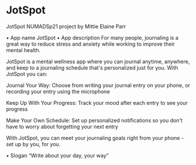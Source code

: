 # JotSpot
JotSpot NUMADSp21 project by Mittie Elaine Parr

• App name
JotSpot
• App description
For many people, journaling is a great way to reduce stress and anxiety while working to improve their mental health.

JotSpot is a mental wellness app where you can journal anytime, anywhere, and keep to a journaling schedule that's personalized just for you. With JotSpot you can: 

Journal Your Way:
Choose from writing your journal entry on your phone, or recording your entry using the microphone

Keep Up With Your Progress:
Track your mood after each entry to see your progress 

Make Your Own Schedule:
Set up personalized notifications so you don't have to worry about forgetting your next entry

With JotSpot, you can meet your journaling goals right from your phone - set up by you, for you.

• Slogan
“Write about your day, your way”


